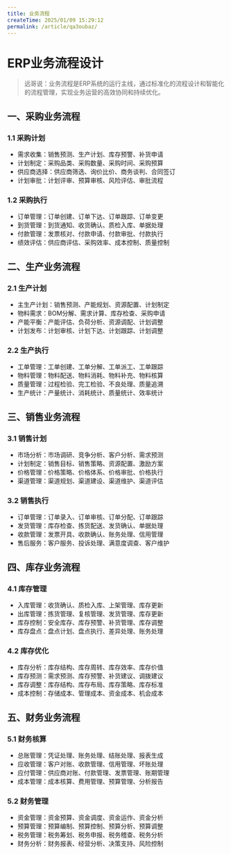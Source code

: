```yaml
---
title: 业务流程
createTime: 2025/01/09 15:29:12
permalink: /article/qa3oubaz/
---
```

# ERP业务流程设计

> 远哥说：业务流程是ERP系统的运行主线，通过标准化的流程设计和智能化的流程管理，实现业务运营的高效协同和持续优化。

## 一、采购业务流程

### 1.1 采购计划
- 需求收集：销售预测、生产计划、库存预警、补货申请
- 计划制定：采购品类、采购数量、采购时间、采购预算
- 供应商选择：供应商筛选、询价比价、商务谈判、合同签订
- 计划审批：计划评审、预算审核、风险评估、审批流程

### 1.2 采购执行
- 订单管理：订单创建、订单下达、订单跟踪、订单变更
- 到货管理：到货通知、收货确认、质检入库、单据处理
- 付款管理：发票核对、付款申请、付款审批、付款执行
- 绩效评估：供应商评估、采购效率、成本控制、质量控制

## 二、生产业务流程

### 2.1 生产计划
- 主生产计划：销售预测、产能规划、资源配置、计划制定
- 物料需求：BOM分解、需求计算、库存检查、采购申请
- 产能平衡：产能评估、负荷分析、资源调配、计划调整
- 计划发布：计划审核、计划下达、计划跟踪、计划调整

### 2.2 生产执行
- 工单管理：工单创建、工单分解、工单派工、工单跟踪
- 物料管理：物料配送、物料消耗、物料补充、物料核算
- 质量管理：过程检验、完工检验、不良处理、质量追溯
- 生产统计：产量统计、消耗统计、质量统计、效率统计

## 三、销售业务流程

### 3.1 销售计划
- 市场分析：市场调研、竞争分析、客户分析、需求预测
- 计划制定：销售目标、销售策略、资源配置、激励方案
- 价格管理：价格策略、价格体系、价格审批、价格执行
- 渠道管理：渠道规划、渠道建设、渠道维护、渠道评估

### 3.2 销售执行
- 订单管理：订单录入、订单审核、订单分配、订单跟踪
- 发货管理：库存检查、拣货配送、发货确认、单据处理
- 收款管理：发票开具、收款确认、账务处理、信用管理
- 售后服务：客户服务、投诉处理、满意度调查、客户维护

## 四、库存业务流程

### 4.1 库存管理
- 入库管理：收货确认、质检入库、上架管理、库存更新
- 出库管理：拣货管理、复核管理、发货管理、库存更新
- 库存控制：安全库存、库存预警、补货管理、库存调整
- 库存盘点：盘点计划、盘点执行、差异处理、账务处理

### 4.2 库存优化
- 库存分析：库存结构、库存周转、库存效率、库存价值
- 库存预测：需求预测、库存预警、补货建议、调拨建议
- 库存调整：库存结构、库存布局、库存策略、库存标准
- 成本控制：存储成本、管理成本、资金成本、机会成本

## 五、财务业务流程

### 5.1 财务核算
- 总账管理：凭证处理、账务处理、结账处理、报表生成
- 应收管理：客户对账、收款管理、信用管理、坏账处理
- 应付管理：供应商对账、付款管理、发票管理、账期管理
- 成本管理：成本核算、费用管理、预算管理、分析报告

### 5.2 财务管理
- 资金管理：资金预算、资金调度、资金运作、资金分析
- 预算管理：预算编制、预算控制、预算分析、预算调整
- 税务管理：税务筹划、税务申报、税务稽查、税务分析
- 财务分析：财务报表、经营分析、决策支持、风险控制